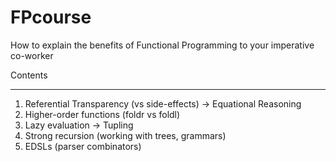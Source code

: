 FPcourse
========

How to explain the benefits of Functional Programming to your imperative co-worker

Contents
_________

1. Referential Transparency (vs side-effects) -> Equational Reasoning
2. Higher-order functions (foldr vs foldl)
3. Lazy evaluation -> Tupling
4. Strong recursion (working with trees, grammars)
5. EDSLs (parser combinators)
